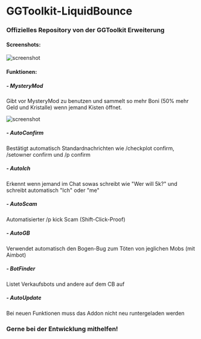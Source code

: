 # GGToolkit-LiquidBounce

### Offizielles Repository von der GGToolkit Erweiterung

#### Screenshots:

![screenshot](https://user-images.githubusercontent.com/87099409/188406801-f60c8a00-f57f-4795-8590-d14c19a6df55.png)

#### Funktionen:

##### - MysteryMod

Gibt vor MysteryMod zu benutzen und sammelt so mehr Boni (50% mehr Geld und Kristalle) wenn jemand Kisten öffnet.

![screenshot](https://user-images.githubusercontent.com/87099409/188408803-ff697865-028c-4df5-822b-793e7fa43c11.png)

##### - AutoConfirm

Bestätigt automatisch Standardnachrichten wie /checkplot confirm, /setowner confirm und /p confirm

##### - AutoIch

Erkennt wenn jemand im Chat sowas schreibt wie "Wer will 5k?" und schreibt automatisch "Ich" oder "me"

##### - AutoScam

Automatisierter /p kick Scam (Shift-Click-Proof)

##### - AutoGB

Verwendet automatisch den Bogen-Bug zum Töten von jeglichen Mobs (mit Aimbot)

##### - BotFinder

Listet Verkaufsbots und andere auf dem CB auf

##### - AutoUpdate

Bei neuen Funktionen muss das Addon nicht neu runtergeladen werden

### Gerne bei der Entwicklung mithelfen!
